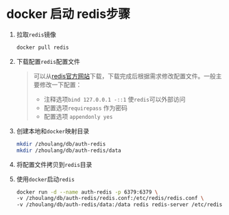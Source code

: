 # docker 启动 redis步骤

1. 拉取`redis`镜像

   ```bash
   docker pull redis
   ```

2. 下载配置`redis`配置文件

   > 可以从[redis官方网站](http://download.redis.io/redis-stable/redis.conf)下载，下载完成后根据需求修改配置文件。一般主要修改一下配置：
   >
   > * 注释选项`bind 127.0.0.1 -::1`  使`redis`可以外部访问
   > * 配置选项`requirepass` 作为密码
   > * 配置选项 `appendonly yes`

3. 创建本地和`docker`映射目录

   ```bash
   mkdir /zhoulang/db/auth-redis
   mkdir /zhoulang/db/auth-redis/data
   ```

4. 将配置文件拷贝到`redis`目录

5. 使用`docker`启动`redis`

   ```bash
   docker run -d --name auth-redis -p 6379:6379 \
   -v /zhoulang/db/auth-redis/redis.conf:/etc/redis/redis.conf \
   -v /zhoulang/db/auth-redis/data:/data redis redis-server /etc/redis/redis.conf --appendonly yes
   ```



